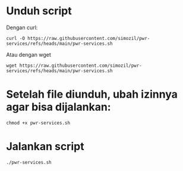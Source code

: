 # Unduh script
Dengan curl:
```
curl -O https://raw.githubusercontent.com/simozil/pwr-services/refs/heads/main/pwr-services.sh
```
Atau dengan wget
```
wget https://raw.githubusercontent.com/simozil/pwr-services/refs/heads/main/pwr-services.sh
```

# Setelah file diunduh, ubah izinnya agar bisa dijalankan:
```
chmod +x pwr-services.sh
```
# Jalankan script
```
./pwr-services.sh
```
